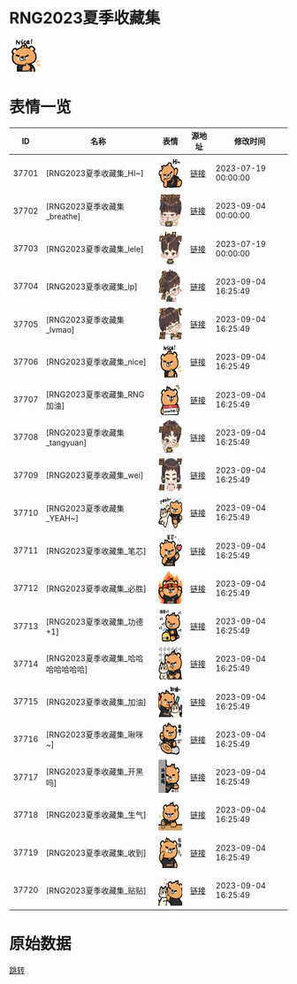 # RNG2023夏季收藏集

<img src="./cover.png" height="60" alt="cover" />

# 表情一览

|ID|名称|表情|源地址|修改时间|
|----|----|----|----|----|
|37701|[RNG2023夏季收藏集_HI~]|<img src="./pic/037701_%5BRNG2023夏季收藏集_HI~%5D.png" height="60" alt="HI~"/>|[链接](https://i0.hdslb.com/bfs/emote/14cc0f6f9dcf73651f6da8a4ce5498e959c3de23.png)|2023-07-19 00:00:00|
|37702|[RNG2023夏季收藏集_breathe]|<img src="./pic/037702_%5BRNG2023夏季收藏集_breathe%5D.png" height="60" alt="breathe"/>|[链接](https://i0.hdslb.com/bfs/emote/2aed64346735db8855434f4cb2f179187c7887aa.png)|2023-09-04 00:00:00|
|37703|[RNG2023夏季收藏集_lele]|<img src="./pic/037703_%5BRNG2023夏季收藏集_lele%5D.png" height="60" alt="lele"/>|[链接](https://i0.hdslb.com/bfs/emote/de088b243d208e7104d918050c9fabf476e0a254.png)|2023-07-19 00:00:00|
|37704|[RNG2023夏季收藏集_lp]|<img src="./pic/037704_%5BRNG2023夏季收藏集_lp%5D.png" height="60" alt="lp"/>|[链接](https://i0.hdslb.com/bfs/emote/df88dd2c4354055cd8459048f84818804e14aa53.png)|2023-09-04 16:25:49|
|37705|[RNG2023夏季收藏集_lvmao]|<img src="./pic/037705_%5BRNG2023夏季收藏集_lvmao%5D.png" height="60" alt="lvmao"/>|[链接](https://i0.hdslb.com/bfs/emote/94d4718d795e16148679a88101425647a81e7543.png)|2023-09-04 16:25:49|
|37706|[RNG2023夏季收藏集_nice]|<img src="./pic/037706_%5BRNG2023夏季收藏集_nice%5D.png" height="60" alt="nice"/>|[链接](https://i0.hdslb.com/bfs/emote/47945c3efca4684c34b649960c8b2ebf25c56868.png)|2023-09-04 16:25:49|
|37707|[RNG2023夏季收藏集_RNG加油]|<img src="./pic/037707_%5BRNG2023夏季收藏集_RNG加油%5D.png" height="60" alt="RNG加油"/>|[链接](https://i0.hdslb.com/bfs/emote/1f8d15f506e56b97fe954bef341776987ae3c91f.png)|2023-09-04 16:25:49|
|37708|[RNG2023夏季收藏集_tangyuan]|<img src="./pic/037708_%5BRNG2023夏季收藏集_tangyuan%5D.png" height="60" alt="tangyuan"/>|[链接](https://i0.hdslb.com/bfs/emote/76a5d65f70ba11e0b452ed127022cab618953050.png)|2023-09-04 16:25:49|
|37709|[RNG2023夏季收藏集_wei]|<img src="./pic/037709_%5BRNG2023夏季收藏集_wei%5D.png" height="60" alt="wei"/>|[链接](https://i0.hdslb.com/bfs/emote/09ccdb4f77d866a962af441e5a7e34ac7a58eebb.png)|2023-09-04 16:25:49|
|37710|[RNG2023夏季收藏集_YEAH~]|<img src="./pic/037710_%5BRNG2023夏季收藏集_YEAH~%5D.png" height="60" alt="YEAH~"/>|[链接](https://i0.hdslb.com/bfs/emote/4c9c27ec4b6f0902988cc25ab41d8e3eed97f28b.png)|2023-09-04 16:25:49|
|37711|[RNG2023夏季收藏集_笔芯]|<img src="./pic/037711_%5BRNG2023夏季收藏集_笔芯%5D.png" height="60" alt="笔芯"/>|[链接](https://i0.hdslb.com/bfs/emote/0624f53a9a4b707c90615cf37d55d0182bcda94f.png)|2023-09-04 16:25:49|
|37712|[RNG2023夏季收藏集_必胜]|<img src="./pic/037712_%5BRNG2023夏季收藏集_必胜%5D.png" height="60" alt="必胜"/>|[链接](https://i0.hdslb.com/bfs/emote/a602b67a22a96ac20a569cf5ee918eafcb884b04.png)|2023-09-04 16:25:49|
|37713|[RNG2023夏季收藏集_功德+1]|<img src="./pic/037713_%5BRNG2023夏季收藏集_功德+1%5D.png" height="60" alt="功德+1"/>|[链接](https://i0.hdslb.com/bfs/emote/28abd54e5109204ceacd51b6fd710a16d20f58ce.png)|2023-09-04 16:25:49|
|37714|[RNG2023夏季收藏集_哈哈哈哈哈哈哈]|<img src="./pic/037714_%5BRNG2023夏季收藏集_哈哈哈哈哈哈哈%5D.png" height="60" alt="哈哈哈哈哈哈哈"/>|[链接](https://i0.hdslb.com/bfs/emote/28d74bd2f591483832bbba83effe85b690006dc6.png)|2023-09-04 16:25:49|
|37715|[RNG2023夏季收藏集_加油]|<img src="./pic/037715_%5BRNG2023夏季收藏集_加油%5D.png" height="60" alt="加油"/>|[链接](https://i0.hdslb.com/bfs/emote/ed8d799f8e58eebd29ef1477652128de3a0fa567.png)|2023-09-04 16:25:49|
|37716|[RNG2023夏季收藏集_啾咪~]|<img src="./pic/037716_%5BRNG2023夏季收藏集_啾咪~%5D.png" height="60" alt="啾咪~"/>|[链接](https://i0.hdslb.com/bfs/emote/4c2283f792255db5e1fc40bfa6639634ab790954.png)|2023-09-04 16:25:49|
|37717|[RNG2023夏季收藏集_开黑吗]|<img src="./pic/037717_%5BRNG2023夏季收藏集_开黑吗%5D.png" height="60" alt="开黑吗"/>|[链接](https://i0.hdslb.com/bfs/emote/c5a5b22ff9a0e978a217b70e7da52646a54cceb2.png)|2023-09-04 16:25:49|
|37718|[RNG2023夏季收藏集_生气]|<img src="./pic/037718_%5BRNG2023夏季收藏集_生气%5D.png" height="60" alt="生气"/>|[链接](https://i0.hdslb.com/bfs/emote/0fa6e0ee32b0ea3abf374c3ab342b6f8a75848ad.png)|2023-09-04 16:25:49|
|37719|[RNG2023夏季收藏集_收到]|<img src="./pic/037719_%5BRNG2023夏季收藏集_收到%5D.png" height="60" alt="收到"/>|[链接](https://i0.hdslb.com/bfs/emote/c12346411b24f286dda1e4d4a639b863d631f290.png)|2023-09-04 16:25:49|
|37720|[RNG2023夏季收藏集_贴贴]|<img src="./pic/037720_%5BRNG2023夏季收藏集_贴贴%5D.png" height="60" alt="贴贴"/>|[链接](https://i0.hdslb.com/bfs/emote/bdcc803a2474403c934ecb6e28f020435d0d6a54.png)|2023-09-04 16:25:49|

# 原始数据

[跳转](./raw.json)

